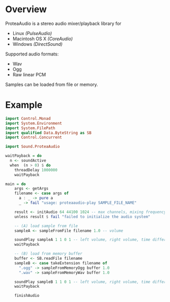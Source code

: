 # Overview

ProteaAudio is a stereo audio mixer/playback library for

- Linux *(PulseAudio)*
- Macintosh OS X *(CoreAudio)*
- Windows *(DirectSound)*

Supported audio formats:
- Wav
- Ogg
- Raw linear PCM

Samples can be loaded from file or memory.

# Example

```haskell
import Control.Monad
import System.Environment
import System.FilePath
import qualified Data.ByteString as SB
import Control.Concurrent

import Sound.ProteaAudio

waitPayback = do
  n <- soundActive
  when  (n > 0) $ do
    threadDelay 1000000
    waitPayback

main = do
    args <- getArgs
    filename <- case args of
      a : _ -> pure a
      _ -> fail "usage: proteaaudio-play SAMPLE_FILE_NAME"

    result <- initAudio 64 44100 1024 -- max channels, mixing frequency, mixing buffer size
    unless result $ fail "failed to initialize the audio system"

    -- (A) load sample from file
    sampleA <- sampleFromFile filename 1.0 -- volume

    soundPlay sampleA 1 1 0 1 -- left volume, right volume, time difference between left and right, pitch factor for playback
    waitPayback

    -- (B) load from memory buffer
    buffer <- SB.readFile filename
    sampleB <- case takeExtension filename of
      ".ogg" -> sampleFromMemoryOgg buffer 1.0
      ".wav" -> sampleFromMemoryWav buffer 1.0

    soundPlay sampleB 1 1 0 1 -- left volume, right volume, time difference between left and right, pitch factor for playback
    waitPayback

    finishAudio
```
